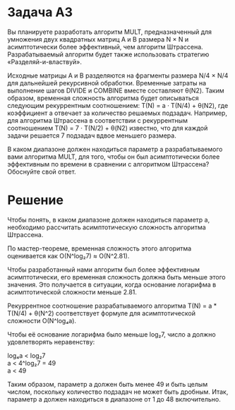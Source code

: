 # Задача A3
Вы планируете разработать алгоритм MULT, предназначенный для умножения двух квадратных матриц A и B размера N × N  и асимптотически более эффективный, чем алгоритм Штрассена. Разрабатываемый алгоритм будет также использовать стратегию «Разделяй-и-властвуй».

Исходные матрицы A и B разделяются на фрагменты размера N/4 × N/4 для дальнейшей рекурсивной обработки.
Временные затраты на выполнение шагов DIVIDE и COMBINE вместе составляют θ(N2).
Таким образом, временная сложность алгоритма  будет описываться следующим рекуррентным соотношением: T(N) = a · T(N/4) + θ(N2), где коэффициент a отвечает за количество решаемых подзадач. Например, для алгоритма Штрассена в соответствии с рекуррентным соотношением T(N) = 7 · T(N/2) + θ(N2)  известно, что для каждой задачи решается 7 подзадач вдвое меньшего размера.

В каком диапазоне должен находиться параметр a разрабатываемого вами алгоритма MULT, для того, чтобы он был асимптотически более эффективным по времени в сравнении с алгоритмом Штрассена? Обоснуйте свой ответ.

# Решение
Чтобы понять, в каком диапазоне должен находиться параметр a, необходимо рассчитать асимптотическую сложность алгоритма Штрассена.

По мастер-теореме, временная сложность этого алгоритма оценивается как O(N^log₂7) ≈ O(N^2.81).

Чтобы разработанный нами алгоритм был более эффективным асимптотически, его временная сложность должна быть меньше этого значения. Это получается в ситуации, когда основание логарифма в асимптотической сложности меньше 2.81.

Рекуррентное соотношение разрабатываемого алгоритма T(N) = a * T(N/4) + θ(N^2) соответствует формуле для асимптотической сложности O(N^log₄a).

Чтобы её основание логарифма было меньше log₂7, число a должно удовлетворять неравенству:

log₄a < log₂7\
a < 4^log₂7 = 49\
a < 49

Таким образом, параметр a должен быть менее 49 и быть целым числом, поскольку количество подзадач не может быть дробным. Итак, параметр a должен находиться в диапазоне от 1 до 48 включительно.
